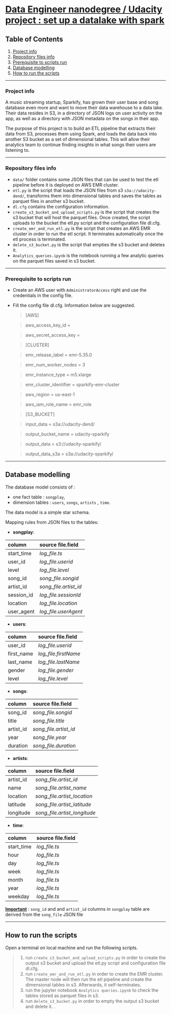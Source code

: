 # <u>Data Engineer nanodegree / Udacity project : set up a datalake with spark</u>

## Table of Contents
1. [Project info](#project-info)
2. [Repository files info](#repository-files-info)
3. [Prerequisite to scripts run](#pre-requisite)
4. [Database modelling](#database-modelling)
5. [How to run the scripts](#how-to-run-the-scripts)

***

### Project info

A music streaming startup, Sparkify, has grown their user base and song database even more and want to move their data warehouse to a data lake. Their data resides in S3, in a directory of JSON logs on user activity on the app, as well as a directory with JSON metadata on the songs in their app.

The purpose of this project is to build an ETL pipeline that extracts their data from S3, processes them using Spark, and loads the data back into another S3 bucket as a set of dimensional tables. This will allow their analytics team to continue finding insights in what songs their users are listening to.


***
### Repository files info

* `data/` folder contains some JSON files that can be used to test the etl pipeline before it is deployed on AWS EMR cluster.
* `etl.py` is the script that loads the JSON files from s3 `s3a://udacity-dend/`, transforms them into dimensional tables and saves the tables as parquet files in another s3 bucket.
* `dl.cfg` contains the configuration information.
* `create_s3_bucket_and_upload_scripts.py` is the script that creates the s3 bucket that will host the parquet files. Once created, the script uploads to the bucket the etl.py script and the configuration file dl.cfg.
* `create_emr_and_run_etl.py` is the script that creates an AWS EMR cluster in order to run the etl script. It terminates automatically once the etl process is terminated.
* `delete_s3_bucket.py` is the script that empties the s3 bucket and deletes it.
* `Analytics_queries.ipynb` is the notebook running a few analytic queries on the parquet files saved in s3 bucket.


***
### Prerequisite to scripts run

* Create an AWS user with `AdministratorAccess` right and use the credentials in the config file.
* Fill the config file dl.cfg. Information below are suggested.
    > [AWS]
    
    > aws_access_key_id = 
    
    > aws_secret_access_key = 


    > [CLUSTER]
    
    > emr_release_label = emr-5.35.0

    > emr_num_worker_nodes = 3

    > emr_instance_type = m5.xlarge

    > emr_cluster_identifier = sparkify-emr-cluster

    > aws_region = us-east-1

    > aws_iam_role_name = emr_role

    > [S3_BUCKET]

    > input_data = s3a://udacity-dend/

    > output_bucket_name = udacity-sparkify

    > output_data = s3://udacity-sparkify/

    > output_data_s3a = s3a://udacity-sparkify/


***
## Database modelling

The database model consists of :
* one fact table : `songplay`,
* dimension tables : `users`, `songs`, `artists` , `time`. 

The data model is a simple star schema.

Mapping rules from JSON files to the tables:

* __songplay__:

| column | source file.field  |
|:--------------|:-------------|
| start_time | *log_file.ts* |
| user_id | *log_file.userid* |
| level | *log_file.level* |
| song_id | *song_file.songid*|
| artist_id | *song_file.artist_id*|
| session_id | *log_file.sessionId*|
| location | *log_file.location*|
| user_agent | *log_file.userAgent*|

* __users__:

| column | source file.field  |
|:--------------|:-------------|
| user_id | *log_file.userid* |
| first_name | *log_file.firstName* |
| last_name | *log_file.lastName* |
| gender | *log_file.gender*|
| level | *log_file.level*|

* __songs__:

| column | source file.field  |
|:--------------|:-------------|
| song_id | *song_file.songid* |
| title | *song_file.title* |
| artist_id | *song_file.artist_id* |
| year | *song_file.year*|
| duration | *song_file.duration*|

* __artists__:

| column | source file.field  |
|:--------------|:-------------|
| artist_id | *song_file.artist_id* |
| name | *song_file.artist_name* |
| location | *song_file.artist_location* |
| latitude | *song_file.artist_latitude*|
| longitude | *song_file.artist_longitude*|

* __time__:

| column | source file.field  |
|:--------------|:-------------|
| start_time | *log_file.ts* |
| hour | *log_file.ts* |
| day | *log_file.ts* |
| week | *log_file.ts* |
| month | *log_file.ts* |
| year | *log_file.ts* |
| weekday| *log_file.ts* |

**<u>Important</u>** : `song_id` and and `artist_id` columns in `songplay` table are derived from the `song_file` JSON file 
***

## How to run the scripts


Open a terminal on local machine and run the following scripts.
> 1. run `create_s3_bucket_and_upload_scripts.py` in order to create the output s3 bucket and upload the etl.py script and configuration file dl.cfg.
> 2. run `create_emr_and_run_etl.py` in order to create the EMR cluster. The master node will then run the etl pipeline and create the dimensional tables in s3. Afterwards, it self-terminates.
> 3. run the jupyter notebook `Analytics queries.ipynb` to check the tables stored as parquet files in s3. 
> 4. run `delete_s3_bucket.py` in order to empty the output s3 bucket and delete it. .
